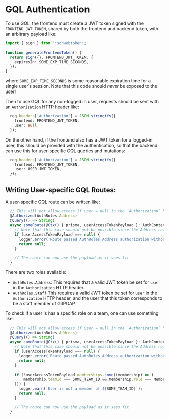 # GQL Authentication

To use GQL, the frontend must create a JWT token signed with the `FRONTEND_JWT_TOKEN`,
shared by both the frontend and backend token, with an arbitrary payload like:
```typescript
import { sign } from 'jsonwebtoken';

function generateFrontendToken() {
  return sign({}, FRONTEND_JWT_TOKEN, {
    expiresIn: SOME_EXP_TIME_SECONDS,
  });
}
```
where `SOME_EXP_TIME_SECONDS` is some reasonable expiration time for a single
user's session. Note that this code should *never* be exposed to the user!

Then to use GQL for any non-logged in user, requests should be sent with an
`Authorization` HTTP header like:
```typescript
  req.headers['Authorization'] = JSON.stringify({
    frontend: FRONTEND_JWT_TOKEN,
    user: null,
  });
```
On the other hand, if the frontend also has a JWT token for a logged-in user, this
should be provided with the authentication, so that the backend can use this for
user-specific GQL queries and mutations:
```typescript
  req.headers['Authorization'] = JSON.stringify({
    frontend: FRONTEND_JWT_TOKEN,
    user: USER_JWT_TOKEN,
  });
```

## Writing User-specific GQL Routes:

A user-specific GQL route can be written like:
```typescript
  // This will not allow access if user = null in the `Authorization` header
  @Authorized(AuthRoles.Address)
  @Query(() => String)
  async someRoute(@Ctx() { prisma, userAccessTokenPayload }: AuthContext) {
    // Note that this case should not be possible since the Address role is required
    if (userAccessTokenPayload === null) {
      logger.error('Route passed AuthRoles.Address authorization without user payload set');
      return null;
    }

    // The route can now use the payload as it sees fit
  }
```

There are two roles available:
* `AuthRoles.Address`: This requires that a valid JWT token be set for `user` in the
    `Authorization` HTTP header.
* `AuthRoles.Staff` This requires a valid JWT token be set for `user` in the
    `Authorization` HTTP header, and the user that this token corresponds to be a
    staff member of GitPOAP

To check if a user is has a specific role on a team, one can use something like:
```typescript
  // This will not allow access if user = null in the `Authorization` header
  @Authorized(AuthRoles.Address)
  @Query(() => String)
  async someRoute(@Ctx() { prisma, userAccessTokenPayload }: AuthContext) {
    // Note that this case should not be possible since the Address role is required
    if (userAccessTokenPayload === null) {
      logger.error('Route passed AuthRoles.Address authorization without user payload set');
      return null;
    }

    if (!userAccessTokenPayload.memberships.some((membership) => (
        membership.teamId === SOME_TEAM_ID && membership.role === MembershipRole.ADMIN
    ))) {
      logger.warn(`User is not a member of ${SOME_TEAM_ID}`);
      return null;
    }

    // The route can now use the payload as it sees fit
  }
```
